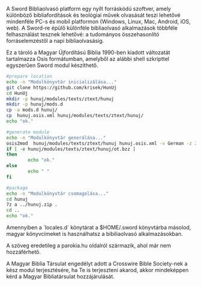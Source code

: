 A Sword Bibliaolvasó platform egy nyílt forráskódú szoftver, amely különböző bibliafordítások és teológiai művek olvasását teszi lehetővé mindenféle PC-s és mobil platformon (Windows, Linux, Mac, Android, iOS, web). A Sword-re épülő különféle bibliaolvasó alkalmazások többféle felhasználást tesznek lehetővé: a tudományos összehasonlító forráselemzéstől a napi bibliaolvasásig.

Ez a tároló a Magyar Újfordítású Biblia 1990-ben kiadott változatät tartalmazza Osis formátumban, amelyből az alábbi shell szkripttel egyszerűen Sword modul készíthető.

```bash
#prepare location
echo -n "Modulkönyvtár inicializálása..."
git clone https://github.com/krisek/HunUj
cd HunUj
mkdir -p hunuj/modules/texts/ztext/hunuj
mkdir -p hunuj/mods.d
cp -a mods.d hunuj/
cp  hunuj.osis.xml hunuj/modules/texts/ztext/hunuj/
echo "ok."

#generate module
echo -n "Modulkönyvtár generálása..."
osis2mod  hunuj/modules/texts/ztext/hunuj hunuj.osis.xml -v German -z 2>/dev/null
if [ -e hunuj/modules/texts/ztext/hunuj/ot.bzz ]
then
        echo "ok."
else
        echo " "
fi

#package
echo -n "Modulkönyvtár csomagolása..."
cd hunuj
7z a ../hunuj.zip .
cd ..
echo "ok."
```

Amennyiben a ´locales.d` könytárat a $HOME/.sword könyvtárba másolod, magyar könyvcímeket is használhatsz a bibiliaolvasó alkalmazásokban.

A szöveg eredetileg a parokia.hu oldalról származik, ahol már nem hozzáférhető.

A Magyar Biblia Társulat engedélyt adott a Crosswire Bible Society-nek a kész modul terjesztésére, ha Te is terjeszteni akarod, akkor mindeképpen kérd a Magyar Bibliatársulat hozzájárulását.

